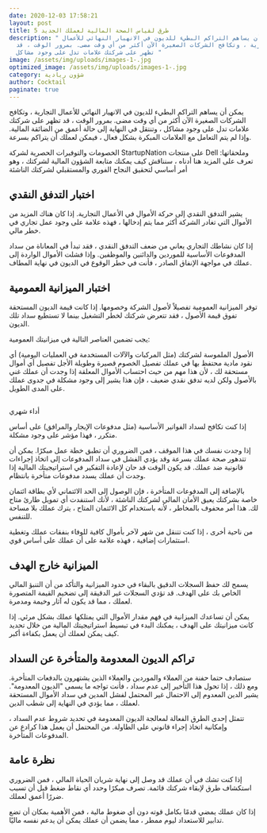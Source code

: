 ```yaml
---
date: 2020-12-03 17:58:21
layout: post
title: 5 طرق لقياس الصحة المالية لعملك الجديد
description: " يمكن أن يساهم التراكم البطيء للديون في الانهيار النهائي للأعمال
  التجارية ، وتكافح الشركات الصغيرة الآن أكثر من أي وقت مضى. بمرور الوقت ، قد
  تظهر على شركتك علامات تدل على وجود مشاكل "
image: /assets/img/uploads/images-1-.jpg
optimized_image: /assets/img/uploads/images-1-.jpg
category: شؤون ريادية
author: Cocktail
paginate: true
---
```

يمكن أن يساهم التراكم البطيء للديون في الانهيار النهائي للأعمال التجارية ، وتكافح الشركات الصغيرة الآن أكثر من أي وقت مضى. بمرور الوقت ، قد تظهر على شركتك علامات تدل على وجود مشاكل ، وتنتقل في النهاية إلى حالة أعمق من الضائقة المالية. وإذا لم يتم التعامل مع العلامات المبكرة بشكل فعال ، فيمكن لعملك أن يتراكم بسرعة.

الخصومات والتوفيرات الحصرية لشركة StartupNation على منتجات Dell وملحقاتها: تعرف على المزيد هنا
أدناه ، سنناقش كيف يمكنك متابعة الشؤون المالية لشركتك ، وهو أمر أساسي لتحقيق النجاح الفوري والمستقبلي لشركتك الناشئة


## اختبار التدفق النقدي  

يشير التدفق النقدي إلى حركة الأموال في الأعمال التجارية. إذا كان هناك المزيد من الأموال التي تغادر الشركة أكثر مما يتم إدخالها ، فهذه علامة على وجود عمل تجاري في خطر مالي.

إذا كان نشاطك التجاري يعاني من ضعف التدفق النقدي ، فقد تبدأ في المعاناة من سداد المدفوعات الأساسية للموردين والدائنين والموظفين. وإذا فشلت الأموال الواردة إلى عملك في مواجهة الإنفاق الصادر ، فأنت في خطر الوقوع في الديون في نهاية المطاف.

## اختبار الميزانية العمومية  

توفر الميزانية العمومية تفصيلاً لأصول الشركة وخصومها. إذا كانت قيمة الديون المستحقة تفوق قيمة الأصول ، فقد تتعرض شركتك لخطر التشغيل بينما لا تستطيع سداد تلك الديون.

يجب تضمين العناصر التالية في ميزانيتك العمومية:

الأصول الملموسة لشركتك (مثل المركبات والآلات المستخدمة في العمليات اليومية)
أي نقود مادية محتفظ بها في عملك
تفصيل الخصوم قصيرة وطويلة الأجل
تفصيل أي أموال مستحقة لك ، لأن هذا مهم من حيث احتساب الأموال المعلقة
إذا وجدت أن عملك غني بالأصول ولكن لديه تدفق نقدي ضعيف ، فإن هذا يشير إلى وجود مشكلة في جدوى عملك على المدى الطويل.

## 
أداء شهري

إذا كنت تكافح لسداد الفواتير الأساسية (مثل مدفوعات الإيجار والمرافق) على أساس متكرر ، فهذا مؤشر على وجود مشكلة.

إذا وجدت نفسك في هذا الموقف ، فمن الضروري أن تطبق خطة عمل مبكرًا. يمكن أن تتدهور صحة عملك بسرعة وقد يؤدي الفشل في سداد المدفوعات إلى اتخاذ إجراءات قانونية ضد عملك. قد يكون الوقت قد حان لإعادة التفكير في استراتيجيتك المالية إذا وجدت أن عملك يسدد مدفوعات متأخرة بانتظام.

بالإضافة إلى المدفوعات المتأخرة ، فإن الوصول إلى الحد الائتماني لأي بطاقة ائتمان خاصة بشركتك يعيق الأمان المالي لشركتك الناشئة ، لأنك استنفدت أي تمويل طارئ متاح لك. هذا أمر محفوف بالمخاطر ، لأنه باستخدام كل الائتمان المتاح ، يترك عملك بلا مساحة للتنفس.

من ناحية أخرى ، إذا كنت تتنقل من شهر لآخر بأموال كافية للوفاء بنفقات عملك وتغطية استثمارات إضافية ، فهذه علامة على أن عملك على أساس قوي. 

## الميزانية خارج الهدف

يسمح لك حفظ السجلات الدقيق بالبقاء في حدود الميزانية والتأكد من أن التنبؤ المالي الخاص بك على الهدف. قد تؤدي السجلات غير الدقيقة إلى تضخيم القيمة المتصورة لعملك ، مما قد يكون له آثار وخيمة ومدمرة.

يمكن أن تساعدك الميزانية في فهم مقدار الأموال التي يمتلكها عملك بشكل مرئي. إذا كانت ميزانيتك على الهدف ، يمكنك البدء في تبسيط استراتيجيتك المالية من خلال تحديد كيف يمكن لعملك أن يعمل بكفاءة أكبر.

## تراكم الديون المعدومة والمتأخرة عن السداد 

ستصادف حتما حفنة من العملاء والموردين والعملاء الذين يشتهرون بالدفعات المتأخرة. ومع ذلك ، إذا تحول هذا التأخير إلى عدم سداد ، فأنت تواجه ما يسمى "الديون المعدومة". يشير الدين المعدوم إلى الاحتمال غير المحتمل لفشل المدين في سداد الأموال المستحقة لعملك ، مما يؤدي في النهاية إلى شطب الدين.

تتمثل إحدى الطرق الفعالة لمعالجة الديون المعدومة في تحديد شروط عدم السداد ، وإمكانية اتخاذ إجراء قانوني على الطاولة. من المحتمل أن يعمل هذا كرادع عن المدفوعات المتأخرة.

## نظرة عامة

إذا كنت تشك في أن عملك قد وصل إلى نهاية شريان الحياة المالي ، فمن الضروري استكشاف طرق لإبقاء شركتك قائمة. تصرف مبكرًا وحدد أي نقاط ضغط قبل أن تسبب ضررًا أعمق لعملك.

إذا كان عملك يمضي قدمًا بكامل قوته دون أي ضغوط مالية ، فمن الأهمية بمكان أن تضع تدابير للاستعداد ليوم ممطر ، مما يضمن أن عملك يمكن أن يدعم نفسه ماليًا.